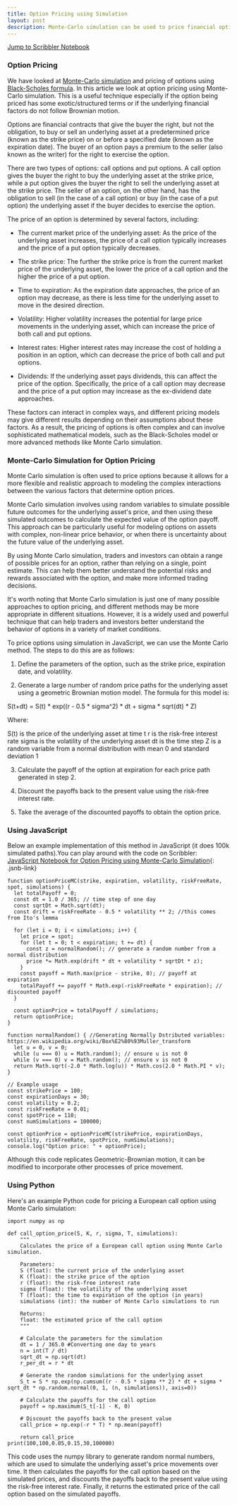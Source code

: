 ```yaml
---
title: Option Pricing using Simulation 
layout: post
description: Monte-Carlo simulation can be used to price financial options and the code can be implemented in any programming language including Python and JavaScript.
---
```

[Jump to Scribbler Notebook](https://app.scribbler.live/#./examples/Option-Pricing-MC.jsnb)
### Option Pricing

We have looked at [Monte-Carlo simulation](/2023/04/25/Scientific-Simulation-in-JavaScript.html) and pricing of options using [Black-Scholes formula](/2023/04/06/Option-Pricing-using-Black-Scholes-in-JavaScript.html). In this article we look at option pricing using Monte-Carlo simulation. This is a useful technique especially if the option being priced has some exotic/structured terms or if the underlying financial factors do not follow Brownian motion. 

Options are financial contracts that give the buyer the right, but not the obligation, to buy or sell an underlying asset at a predetermined price (known as the strike price) on or before a specified date (known as the expiration date). The buyer of an option pays a premium to the seller (also known as the writer) for the right to exercise the option.

There are two types of options: call options and put options. A call option gives the buyer the right to buy the underlying asset at the strike price, while a put option gives the buyer the right to sell the underlying asset at the strike price. The seller of an option, on the other hand, has the obligation to sell (in the case of a call option) or buy (in the case of a put option) the underlying asset if the buyer decides to exercise the option.

The price of an option is determined by several factors, including:

- The current market price of the underlying asset: As the price of the underlying asset increases, the price of a call option typically increases and the price of a put option typically decreases.

- The strike price: The further the strike price is from the current market price of the underlying asset, the lower the price of a call option and the higher the price of a put option.

- Time to expiration: As the expiration date approaches, the price of an option may decrease, as there is less time for the underlying asset to move in the desired direction.

- Volatility: Higher volatility increases the potential for large price movements in the underlying asset, which can increase the price of both call and put options.

- Interest rates: Higher interest rates may increase the cost of holding a position in an option, which can decrease the price of both call and put options.

- Dividends: If the underlying asset pays dividends, this can affect the price of the option. Specifically, the price of a call option may decrease and the price of a put option may increase as the ex-dividend date approaches.

These factors can interact in complex ways, and different pricing models may give different results depending on their assumptions about these factors. As a result, the pricing of options is often complex and can involve sophisticated mathematical models, such as the Black-Scholes model or more advanced methods like Monte Carlo simulation.

### Monte-Carlo Simulation for Option Pricing
Monte Carlo simulation is often used to price options because it allows for a more flexible and realistic approach to modeling the complex interactions between the various factors that determine option prices.

Monte Carlo simulation involves using random variables to simulate possible future outcomes for the underlying asset's price, and then using these simulated outcomes to calculate the expected value of the option payoff. This approach can be particularly useful for modeling options on assets with complex, non-linear price behavior, or when there is uncertainty about the future value of the underlying asset.

By using Monte Carlo simulation, traders and investors can obtain a range of possible prices for an option, rather than relying on a single, point estimate. This can help them better understand the potential risks and rewards associated with the option, and make more informed trading decisions.

It's worth noting that Monte Carlo simulation is just one of many possible approaches to option pricing, and different methods may be more appropriate in different situations. However, it is a widely used and powerful technique that can help traders and investors better understand the behavior of options in a variety of market conditions.


To price options using simulation in JavaScript, we can use the Monte Carlo method. The steps to do this are as follows:

1. Define the parameters of the option, such as the strike price, expiration date, and volatility.

2. Generate a large number of random price paths for the underlying asset using a geometric Brownian motion model. The formula for this model is:

S(t+dt) = S(t) * exp((r - 0.5 * sigma^2) * dt + sigma * sqrt(dt) * Z)

Where:

S(t) is the price of the underlying asset at time t
r is the risk-free interest rate
sigma is the volatility of the underlying asset
dt is the time step
Z is a random variable from a normal distribution with mean 0 and standard deviation 1

3. Calculate the payoff of the option at expiration for each price path generated in step 2.

4. Discount the payoffs back to the present value using the risk-free interest rate.

5. Take the average of the discounted payoffs to obtain the option price.

### Using JavaScript
Below an example implementation of this method in JavaScript (it does 100k simulated paths).You can play around with the code on Scribbler: [JavaScript Notebook for Option Pricing using Monte-Carlo Simulation](https://app.scribbler.live/?jsnb=./examples/Option-Pricing-MC.jsnb){: .jsnb-link} 

	function optionPriceMC(strike, expiration, volatility, riskFreeRate, spot, simulations) {
	  let totalPayoff = 0;
	  const dt = 1.0 / 365; // time step of one day
	  const sqrtDt = Math.sqrt(dt);
	  const drift = riskFreeRate - 0.5 * volatility ** 2; //this comes from Ito's lemma
	
	  for (let i = 0; i < simulations; i++) {
	    let price = spot;
	    for (let t = 0; t < expiration; t += dt) {
	      const z = normalRandom(); // generate a random number from a normal distribution
	      price *= Math.exp(drift * dt + volatility * sqrtDt * z);
	    }
	    const payoff = Math.max(price - strike, 0); // payoff at expiration
	    totalPayoff += payoff * Math.exp(-riskFreeRate * expiration); // discounted payoff
	  }
	
	  const optionPrice = totalPayoff / simulations;
	  return optionPrice;
	}
	
	function normalRandom() { //Generating Normally Dstributed variables: https://en.wikipedia.org/wiki/Box%E2%80%93Muller_transform
	  let u = 0, v = 0;
	  while (u === 0) u = Math.random(); // ensure u is not 0
	  while (v === 0) v = Math.random(); // ensure v is not 0
	  return Math.sqrt(-2.0 * Math.log(u)) * Math.cos(2.0 * Math.PI * v);
	}
	
	// Example usage
	const strikePrice = 100;
	const expirationDays = 30;
	const volatility = 0.2;
	const riskFreeRate = 0.01;
	const spotPrice = 110;
	const numSimulations = 100000;
	
	const optionPrice = optionPriceMC(strikePrice, expirationDays, volatility, riskFreeRate, spotPrice, numSimulations);
	console.log("Option price: " + optionPrice);

Although this code replicates Geometric-Brownian motion, it can be modified to incorporate other processes of price movement.

### Using Python
Here's an example Python code for pricing a European call option using Monte Carlo simulation:

	import numpy as np
	
	def call_option_price(S, K, r, sigma, T, simulations):
	    """
	    Calculates the price of a European call option using Monte Carlo simulation.
	    
	    Parameters:
	    S (float): the current price of the underlying asset
	    K (float): the strike price of the option
	    r (float): the risk-free interest rate
	    sigma (float): the volatility of the underlying asset
	    T (float): the time to expiration of the option (in years)
	    simulations (int): the number of Monte Carlo simulations to run
	    
	    Returns:
	    float: the estimated price of the call option
	    """
	    
	    # Calculate the parameters for the simulation
	    dt = 1 / 365.0 #Converting one day to years
	    n = int(T / dt)
	    sqrt_dt = np.sqrt(dt)
	    r_per_dt = r * dt
	    
	    # Generate the random simulations for the underlying asset
	    S_t = S * np.exp(np.cumsum((r - 0.5 * sigma ** 2) * dt + sigma * sqrt_dt * np.random.normal(0, 1, (n, simulations)), axis=0))
	    
	    # Calculate the payoffs for the call option
	    payoff = np.maximum(S_t[-1] - K, 0)
	    
	    # Discount the payoffs back to the present value
	    call_price = np.exp(-r * T) * np.mean(payoff)
	    
	    return call_price
	print(100,100,0.05,0.15,30,100000)

This code uses the numpy library to generate random normal numbers, which are used to simulate the underlying asset's price movements over time. It then calculates the payoffs for the call option based on the simulated prices, and discounts the payoffs back to the present value using the risk-free interest rate. Finally, it returns the estimated price of the call option based on the simulated payoffs.


